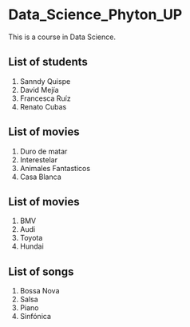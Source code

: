 # Data_Science_Phyton_UP
This is a course in Data Science.

## List of students

1. Sanndy Quispe
2. David Mejía
3. Francesca Ruíz
4. Renato Cubas

## List of movies
1. Duro de matar
2. Interestelar
3. Animales Fantasticos
4. Casa Blanca

## List of movies
1. BMV
2. Audi
3. Toyota
4. Hundai

## List of songs
1. Bossa Nova
2. Salsa
3. Piano
4. Sinfónica



